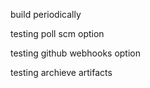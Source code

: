 build periodically

testing poll scm option

testing github webhooks option

testing archieve artifacts
